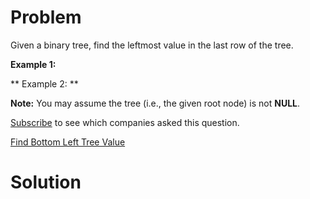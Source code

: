 
# Problem

Given a binary tree, find the leftmost value in the last row of the tree.

**Example 1:**  

** Example 2: **  

**Note:** You may assume the tree (i.e., the given root node) is not **NULL**. 

[Subscribe](/subscribe/) to see which companies asked this question.



[Find Bottom Left Tree Value](https://leetcode.com/problems/find-bottom-left-tree-value)

# Solution



